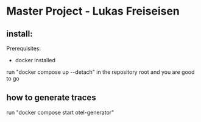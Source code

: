 # Master Project - Lukas Freiseisen

## install:
Prerequisites:
* docker installed

run "docker compose up --detach" in the repository root and you are good to go


## how to generate traces
run "docker compose start otel-generator" 